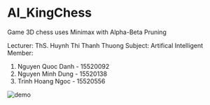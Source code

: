 # AI_KingChess
Game 3D chess uses Minimax with Alpha-Beta Pruning

Lecturer: ThS. Huynh Thi Thanh Thuong
Subject: Artifical Intelligent
Member:
1. Nguyen Quoc Danh - 15520092
2. Nguyen Minh Dung - 15520138
3. Trinh Hoang Ngoc - 15520556

![demo](https://github.com/nguyendu392/AI_KingChess/blob/master/demo.png)
